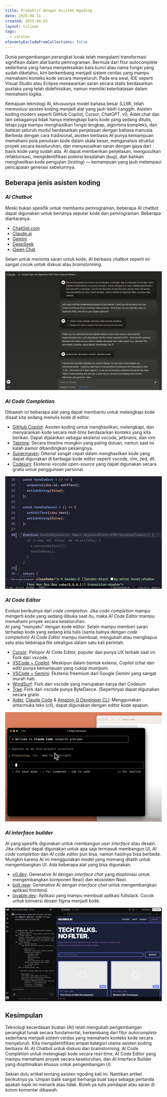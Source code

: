 ```yaml
---
title: Produktif dengan Asisten Ngoding
date: 2025-04-11
created: 2025-04-03
layout: tulisan
tags:
  - catatan
eleventyExcludeFromCollections: false
---
```

Dunia pengembangan perangkat lunak telah mengalami transformasi signifikan dalam alat bantu pemrograman. Bermula dari fitur *autocomplete* sederhana yang hanya menyelesaikan kata kunci atau nama fungsi yang sudah diketahui, kini berkembang menjadi sistem cerdas yang mampu memahami konteks kode secara menyeluruh. Pada era awal, IDE seperti Visual Studio atau Eclipse menawarkan saran secara statis berdasarkan pustaka yang telah didefinisikan, namun memiliki keterbatasan dalam memahami logika.

Kemajuan teknologi AI, khususnya model bahasa besar (LLM), telah merevolusi asisten koding menjadi alat yang jauh lebih canggih. Asisten koding modern seperti GitHub Copilot, Cursor, ChatGPT, v0, Aider.chat dan lain sebagainya tidak hanya melengkapi baris kode yang sedang ditulis, tetapi juga mampu menghasilkan fungsi lengkap, algoritma kompleks, dan bahkan seluruh modul berdasarkan penjelasan dengan bahasa manusia. Berbeda dengan cara tradisional, asisten berbasis AI punya kemampuan memahami pola penulisan kode dalam skala besar, menganalisis struktur proyek secara keseluruhan, dan menyesuaikan saran dengan gaya dari basis kode yang sudah ada. AI dapat memberikan penjelasan, mengusulkan refaktorisasi, mengidentifikasi potensi kesalahan (*bug*), dan bahkan menghasilkan kode pengujian (*testing*) — kemampuan yang jauh melampaui pencapaian generasi sebelumnya.
## Beberapa jenis asisten koding

### *AI Chatbot*

Meski bukan spesifik untuk membantu pemrograman, beberapa AI chatbot dapat digunakan untuk bertanya seputar kode dan pemrograman. Beberapa diantaranya:    
   - [ChatGpt.com](https://chatgpt.com/)
   - [Claude.ai](https://claude.ai)
   - [Gemini](https://gemini.google.com/)
   - [DeepSeek](https://chat.deepseek.com)
   - [Qwen Chat](https://chat.qwen.ai/)
    
   Selain untuk meminta saran untuk kode, AI berbasis chatbot seperti ini sangat cocok untuk diskusi atau *brainstorming*.
       
![contoh chatbot](/assets/asisten/claude.png)

###  *AI Code Completion*

Dibawah ini beberapa alat yang dapat membantu untuk melengkapi kode disaat kita sedang menulis kode di editor.
- [GitHub Copilot](https://github.com/features/copilot): Asisten koding untuk menghasilkan, melengkapi, dan menyarankan kode secara *real-time* berdasarkan konteks yang kita berikan. Dapat dijalankan sebagai ekstensi vscode, jetbrains, dan vim.
- [Tabnine](https://www.tabnine.com/): Secara *timeline* mungkin yang paling duluan, namun saat ini kalah pamor dibandingkan pesaingnya.
- [Supermaven](https://supermaven.com/): Dikenal sangat cepat dalam menghasilkan kode yang dapat digunakan di berbagai kode editor seperti vscode, vim, zed, dll.
- [Codeium](https://codeium.com/): Ekstensi vscode *open-source* yang dapat digunakan secara gratis untuk penggunaan personal.

![contoh code completion](/assets/asisten/completion.png)

###  *AI Code Editor*

Evolusi berikutnya dari *code completion*. Jika *code completion* mampu mengerti kode yang sedang dibuka saat itu, maka *AI Code Editor* mampu memahami proyek secara keseluruhan.    
AI yang "menyatu" dengan kode editor. Selain mampu memberi saran terhadap kode yang sedang kita tulis (sama halnya dengan *code completion*) *AI Code Editor* mampu membuat, mengubah atau menghapus satu atau beberapa file sekaligus dalam satu kali perintah.    
- [Cursor](https://www.cursor.com/): Pelopor AI Code Editor, populer dan punya UX terbaik saat ini. Fork dari vscode.
- [VSCode + Copilot](https://code.visualstudio.com/): Meskipun dalam bentuk extensi, Copilot (chat dan edit) punya kemampuan yang cukup mumpuni.
- [VSCode + Gemini](https://marketplace.visualstudio.com/items?itemName=Google.geminicodeassist): Ekstensi freemium dari Google Gemini yang sangat murah hati.
- [WindSurf](https://codeium.com/windsurf): Fork dari vscode yang merupakan karya dari Codeium
- [Trae](https://www.trae.ai/): Fork dari vscode punya ByteDance. (Sepertinya) dapat digunakan secara gratis
- [Aider](https://aider.chat/), [Claude Code](https://docs.anthropic.com/en/docs/agents-and-tools/claude-code/overview) & [Amazon Q Developer CLI](https://aws.amazon.com/blogs/devops/introducing-the-enhanced-command-line-interface-in-amazon-q-developer/): Menggunakan antarmuka teks (*cli*), dapat digunakan dengan editor kode apapun.

![Contoh coding assistant Claude Code](/assets/asisten/claude-code.jpg)

###  *AI interface builder*

AI yang spesifik digunakan untuk membangun *user interface* atau desain. Jika chatbot dapat digunakan untuk apa saja termasuk membangun UI, *AI code completion* dan *AI code editor* pun bisa, namun hasilnya bisa berbeda. Mungkin karena AI ini menggunakan model yang memang dilatih untuk mengembangkan UI. Ada beberapa alat yang bisa digunakan.
- [v0.dev](https://v0.dev/): Generative AI dengan *interface chat* yang dioptimasi untuk mengembangkan komponen React dan ekosistem Next.
- [bolt.new](https://bolt.new/?rid=nzeu0d): Generative AI dengan *interface chat* untuk mengembangkan aplikasi frontend.
- [lovable.dev](https://lovable.dev/): Aplikasi yang mampu membuat aplikasi fullstack. Cocok untuk konversi desain figma menjadi kode.

![contoh tangkapan layar dari v0](/assets/asisten/v0.png)

## Kesimpulan
Teknologi kecerdasan buatan (AI) telah mengubah pengembangan perangkat lunak secara fundamental, berkembang dari fitur *autocomplete* sederhana menjadi sistem cerdas yang memahami konteks kode secara menyeluruh. Kita mengidentifikasi empat kategori utama asisten koding berbasis AI: AI Chatbot untuk diskusi dan brainstorming, AI Code Completion untuk melengkapi kode secara real-time, AI Code Editor yang mampu memahami proyek secara keseluruhan, dan AI Interface Builder yang dioptimalkan khusus untuk pengembangan UI.

Sekian dulu artikel tentang asisten ngoding kali ini. Nantikan artikel berikutnya ya. Umpan balik sangat berharga buat saya sebagai pertanda apakah topik ini menarik atau tidak. Boleh ya tulis pendapat atau saran di kolom komentar dibawah.

